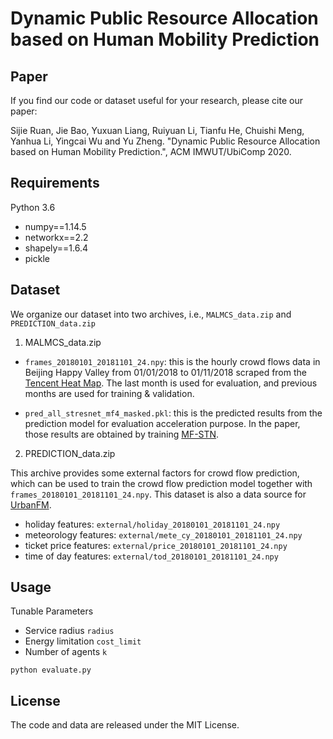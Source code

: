 # Dynamic Public Resource Allocation based on Human Mobility Prediction

## Paper

If you find our code or dataset useful for your research, please cite our paper:

Sijie Ruan, Jie Bao, Yuxuan Liang, Ruiyuan Li, Tianfu He, Chuishi Meng, Yanhua Li, Yingcai Wu and Yu Zheng. "Dynamic Public Resource Allocation based on Human Mobility Prediction.", ACM IMWUT/UbiComp 2020.

## Requirements

Python 3.6

* numpy==1.14.5
* networkx==2.2
* shapely==1.6.4
* pickle

## Dataset

We organize our dataset into two archives, i.e., `MALMCS_data.zip` and `PREDICTION_data.zip`

1. MALMCS_data.zip

* `frames_20180101_20181101_24.npy`: this is the hourly crowd flows data in Beijing Happy Valley from 01/01/2018 to 01/11/2018 scraped from the [Tencent Heat Map](https://heat.qq.com/). The last month is used for evaluation, and previous months are used for training & validation.

* `pred_all_stresnet_mf4_masked.pkl`: this is the predicted results from the prediction model for evaluation acceleration purpose. In the paper, those results are obtained by training [MF-STN](https://github.com/panzheyi/MF-STN).

2. PREDICTION_data.zip

This archive provides some external factors for crowd flow prediction, which can be used to train the crowd flow prediction model together with `frames_20180101_20181101_24.npy`. This dataset is also a data source for [UrbanFM](https://github.com/yoshall/UrbanFM).
* holiday features: `external/holiday_20180101_20181101_24.npy`
* meteorology features: `external/mete_cy_20180101_20181101_24.npy`
* ticket price features: `external/price_20180101_20181101_24.npy` 
* time of day features: `external/tod_20180101_20181101_24.npy`


## Usage

Tunable Parameters
* Service radius `radius`
* Energy limitation `cost_limit` 
* Number of agents `k`

```
python evaluate.py
```

## License

The code and data are released under the MIT License.